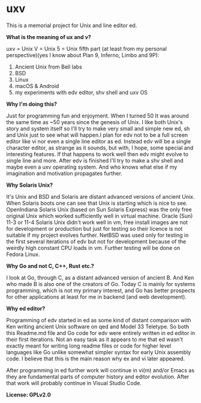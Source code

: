 # uxv

This is a memorial project for Unix and line editor ed.

**What is the meaning of ux and v?**

uxv = Unix V = Unix 5 = Unix fifth part (at least from my personal perspective)(yes I know about Plan 9, Inferno, Limbo and 9P):

1. Ancient Unix from Bell labs
2. BSD
3. Linux
4. macOS & Android
5. my experiments with edv editor, shv shell and uxv OS

**Why I'm doing this?**

Just for programming fun and enjoyment. When I turned 50 It was around the same time as ~50 years since the genesis of Unix. I like both Unix's story and system itself so I'll try to make very small and simple new ed, sh and Unix just to see what will happen.I plan for edv not to be a full screen editor like vi nor even a single line editor as ed. Instead edv will be a single character editor, as strange as it sounds, but with, I hope, some special and interesting features. If that happens to work well then edv might evolve to single line and more. After edv is finished I'll try to make a shv shell and maybe even a uxv operating system. And who knows what else if my imagination and motivation propagates further.

**Why Solaris Unix?**

It's Unix and BSD and Solaris are distant advanced versions of ancient Unix. When Solaris boots one can see that Unix is starting which is nice to see. OpenIndiana Solaris Unix (based on Sun Solaris Express) was the only free original Unix which worked sufficiently well in virtual machine. Oracle (Sun) 11-3 or 11-4 Solaris Unix didn't work well in vm, free install images are not for development or production but just for testing so their licence is not suitable if my project evolves further. NetBSD was used only for testing in the first several iterations of edv but not for development because of the weirdly high constant CPU loads in vm. Further testing will be done on Fedora Linux.

**Why Go and not C, C++, Rust etc.?**

I look at Go, through C, as a distant advanced version of ancient B. And Ken who made B is also one of the creators of Go. Today C is mainly for systems programming, which is not my primary interest, and Go has better prospects for other applications at least for me in backend (and web development).

**Why ed editor?**

Programming of edv started in ed as some kind of distant comparison with Ken writing ancient Unix software on qed and Model 33 Teletype. So both this Readme.md file and Go code for edv were entirely written in ed editor in their first iterations. Not an easy task as it appears to me that ed wasn't exactly meant for writing long readme files or code for higher level languages like Go unlike somewhat simpler syntax for early Unix assembly code. I believe that this is the main reason why ex and vi later appeared.

After programming in ed further work will continue in vi(m) and/or Emacs as they are fundamental parts of computer history and editor evolution. After that work will probably continue in Visual Studio Code.

**License: GPLv2.0**
